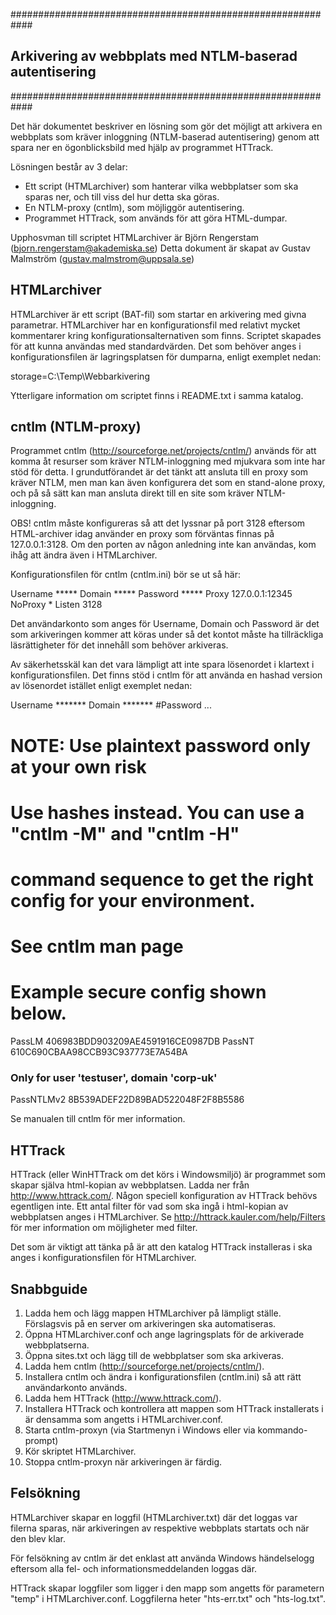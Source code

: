 ############################################################
## Arkivering av webbplats med NTLM-baserad autentisering
############################################################



Det här dokumentet beskriver en lösning som gör det möjligt att arkivera en webbplats som kräver
inloggning (NTLM-baserad autentisering) genom att spara ner en ögonblicksbild med hjälp av programmet HTTrack.



Lösningen består av 3 delar:
- Ett script (HTMLarchiver) som hanterar vilka webbplatser som ska sparas ner, och till viss del hur detta ska göras.
- En NTLM-proxy (cntlm), som möjliggör autentisering.
- Programmet HTTrack, som används för att göra HTML-dumpar.


Upphosvman till scriptet HTMLarchiver är Björn Rengerstam (bjorn.rengerstam@akademiska.se)
Detta dokument är skapat av Gustav Malmström (gustav.malmstrom@uppsala.se)




HTMLarchiver
-------------

HTMLarchiver är ett script (BAT-fil) som startar en arkivering med givna parametrar. HTMLarchiver har en konfigurationsfil med relativt mycket kommentarer kring konfigurationsalternativen som finns. 
Scriptet skapades för att kunna användas med standardvärden. Det som behöver anges i konfigurationsfilen är lagringsplatsen för dumparna, enligt exemplet nedan:

storage=C:\Temp\Webbarkivering


Ytterligare information om scriptet finns i README.txt i samma katalog.




cntlm (NTLM-proxy)
-------------------
Programmet cntlm (http://sourceforge.net/projects/cntlm/) används för att komma åt resurser som kräver NTLM-inloggning med mjukvara som inte har stöd för detta. 
I grundutförandet är det tänkt att ansluta till en proxy som kräver NTLM, men man kan även konfigurera det som en stand-alone proxy, 
och på så sätt kan man ansluta direkt till en site som kräver NTLM-inloggning.

OBS! cntlm måste konfigureras så att det lyssnar på port 3128 eftersom HTML-archiver idag använder en proxy som förväntas finnas på 127.0.0.1:3128. 
Om den porten av någon anledning inte kan användas, kom ihåg att ändra även i HTMLarchiver.

Konfigurationsfilen för cntlm (cntlm.ini) bör se ut så här:

Username *****
Domain   *****
Password *****
Proxy 127.0.0.1:12345
NoProxy *
Listen 3128

Det användarkonto som anges för Username, Domain och Password är det som arkiveringen kommer att köras under så det kontot måste ha tillräckliga läsrättigheter för det 
innehåll som behöver arkiveras.

Av säkerhetsskäl kan det vara lämpligt att inte spara lösenordet i klartext i konfigurationsfilen. 
Det finns stöd i cntlm för att använda en hashad version av lösenordet istället enligt exemplet nedan:

Username	*******
Domain		*******
#Password	...
# NOTE: Use plaintext password only at your own risk
# Use hashes instead. You can use a "cntlm -M" and "cntlm -H"
# command sequence to get the right config for your environment.
# See cntlm man page
# Example secure config shown below.
PassLM          406983BDD903209AE4591916CE0987DB
PassNT          610C690CBAA98CCB93C937773E7A54BA
### Only for user 'testuser', domain 'corp-uk'
PassNTLMv2      8B539ADEF22D89BAD522048F2F8B5586

Se manualen till cntlm för mer information.




HTTrack
--------
HTTrack (eller WinHTTrack om det körs i Windowsmiljö) är programmet som skapar själva html-kopian av webbplatsen. Ladda ner från http://www.httrack.com/.
Någon speciell konfiguration av HTTrack behövs egentligen inte. Ett antal filter för vad som ska ingå i html-kopian av webbplatsen anges i HTMLarchiver. Se
http://httrack.kauler.com/help/Filters för mer information om möjligheter med filter.


Det som är viktigt att tänka på är att den katalog HTTrack installeras i ska anges i konfigurationsfilen för HTMLarchiver.



Snabbguide
------------
1. Ladda hem och lägg mappen HTMLarchiver på lämpligt ställe. Förslagsvis på en server om arkiveringen ska automatiseras.
2. Öppna HTMLarchiver.conf och ange lagringsplats för de arkiverade webbplatserna.
3. Öppna sites.txt och lägg till de webbplatser som ska arkiveras.
4. Ladda hem cntlm (http://sourceforge.net/projects/cntlm/).
5. Installera cntlm och ändra i konfigurationsfilen (cntlm.ini) så att rätt användarkonto används.
6. Ladda hem HTTrack (http://www.httrack.com/).
7. Installera HTTrack och kontrollera att mappen som HTTrack installerats i är densamma som angetts i HTMLarchiver.conf.
8. Starta cntlm-proxyn (via Startmenyn i Windows eller via kommando-prompt)
9. Kör skriptet HTMLarchiver.
10. Stoppa cntlm-proxyn när arkiveringen är färdig.


Felsökning
------------
HTMLarchiver skapar en loggfil (HTMLarchiver.txt) där det loggas var filerna sparas, när arkiveringen av respektive webbplats startats och när den blev klar. 

För felsökning av cntlm är det enklast att använda Windows händelselogg eftersom alla fel- och informationsmeddelanden loggas där.

HTTrack skapar loggfiler som ligger i den mapp som angetts för parametern "temp" i HTMLarchiver.conf. Loggfilerna heter "hts-err.txt" och "hts-log.txt".




